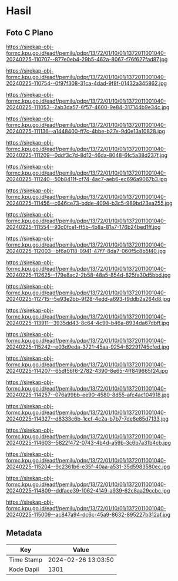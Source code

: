 # Hasil

## Foto C Plano

https://sirekap-obj-formc.kpu.go.id/eadf/pemilu/pdpr/13/72/01/10/01/1372011001040-20240225-110707--877e0eb4-29b5-462a-8067-f76f627fad87.jpg

https://sirekap-obj-formc.kpu.go.id/eadf/pemilu/pdpr/13/72/01/10/01/1372011001040-20240225-110754--0f97f308-31ca-4dad-9f8f-01432a345862.jpg

https://sirekap-obj-formc.kpu.go.id/eadf/pemilu/pdpr/13/72/01/10/01/1372011001040-20240225-111053--2ab3da57-6f57-4600-9e84-317144b9e34c.jpg

https://sirekap-obj-formc.kpu.go.id/eadf/pemilu/pdpr/13/72/01/10/01/1372011001040-20240225-111136--a1448400-ff7c-4bbe-b27e-9d0e13a10828.jpg

https://sirekap-obj-formc.kpu.go.id/eadf/pemilu/pdpr/13/72/01/10/01/1372011001040-20240225-111209--0ddf3c7d-8d12-46da-8048-6fc5a38d237f.jpg

https://sirekap-obj-formc.kpu.go.id/eadf/pemilu/pdpr/13/72/01/10/01/1372011001040-20240225-111240--50b8411f-cf74-4ac7-aeb6-ec696a9067b3.jpg

https://sirekap-obj-formc.kpu.go.id/eadf/pemilu/pdpr/13/72/01/10/01/1372011001040-20240225-111456--c646ce73-bdde-4094-b3c5-989bd23ea255.jpg

https://sirekap-obj-formc.kpu.go.id/eadf/pemilu/pdpr/13/72/01/10/01/1372011001040-20240225-111554--93c0fce1-ff5b-4b8a-81a7-176b24bed1ff.jpg

https://sirekap-obj-formc.kpu.go.id/eadf/pemilu/pdpr/13/72/01/10/01/1372011001040-20240225-112003--bf6a0118-0941-47f7-8da7-060f5c8b5f40.jpg

https://sirekap-obj-formc.kpu.go.id/eadf/pemilu/pdpr/13/72/01/10/01/1372011001040-20240225-112625--179e8ac2-2b58-48a5-854d-825fa30d5bbd.jpg

https://sirekap-obj-formc.kpu.go.id/eadf/pemilu/pdpr/13/72/01/10/01/1372011001040-20240225-112715--5e93e2bb-9f28-4edd-a693-f9ddb2a264d8.jpg

https://sirekap-obj-formc.kpu.go.id/eadf/pemilu/pdpr/13/72/01/10/01/1372011001040-20240225-113911--3935dd43-8c64-4c99-b46a-8934da67dbff.jpg

https://sirekap-obj-formc.kpu.go.id/eadf/pemilu/pdpr/13/72/01/10/01/1372011001040-20240225-115242--e03d9eda-3721-45aa-9254-82291745cfed.jpg

https://sirekap-obj-formc.kpu.go.id/eadf/pemilu/pdpr/13/72/01/10/01/1372011001040-20240225-114207--65df56f6-2782-4390-8e65-4ff849665f24.jpg

https://sirekap-obj-formc.kpu.go.id/eadf/pemilu/pdpr/13/72/01/10/01/1372011001040-20240225-114257--076a99bb-ee90-4580-8d55-afc4ac104918.jpg

https://sirekap-obj-formc.kpu.go.id/eadf/pemilu/pdpr/13/72/01/10/01/1372011001040-20240225-114327--d8333c6b-1ccf-4c2a-b7b7-7de8e85d7133.jpg

https://sirekap-obj-formc.kpu.go.id/eadf/pemilu/pdpr/13/72/01/10/01/1372011001040-20240225-114603--5822f472-0743-4b4d-a59b-3c6b7a31b4cb.jpg

https://sirekap-obj-formc.kpu.go.id/eadf/pemilu/pdpr/13/72/01/10/01/1372011001040-20240225-115204--9c2361b6-e35f-40aa-a531-35d5983580ec.jpg

https://sirekap-obj-formc.kpu.go.id/eadf/pemilu/pdpr/13/72/01/10/01/1372011001040-20240225-114809--ddfaee39-1062-4149-a939-62c8aa29ccbc.jpg

https://sirekap-obj-formc.kpu.go.id/eadf/pemilu/pdpr/13/72/01/10/01/1372011001040-20240225-115009--ac847a94-dc6c-45a9-8632-895227b312af.jpg


## Metadata

| Key        | Value               |
| ---------- | ------------------- |
| Time Stamp | 2024-02-26 13:03:50 |
| Kode Dapil | 1301                |



